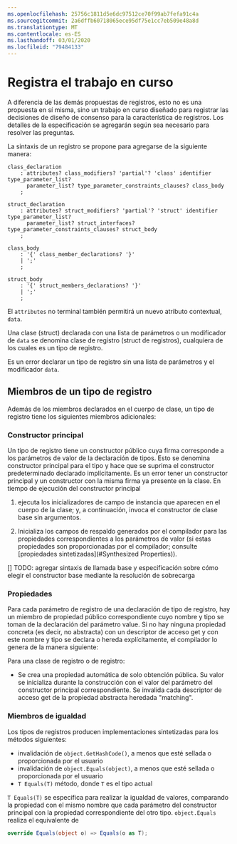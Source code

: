 ```yaml
---
ms.openlocfilehash: 25756c1811d5e6dc97512ce70f99ab7fefa91c4a
ms.sourcegitcommit: 2a6dffb60718065ece95df75e1cc7eb509e48a8d
ms.translationtype: MT
ms.contentlocale: es-ES
ms.lasthandoff: 03/01/2020
ms.locfileid: "79484133"
---
```

# <a name="records-work-in-progress"></a>Registra el trabajo en curso

A diferencia de las demás propuestas de registros, esto no es una propuesta en sí misma, sino un trabajo en curso diseñado para registrar las decisiones de diseño de consenso para la característica de registros. Los detalles de la especificación se agregarán según sea necesario para resolver las preguntas.

La sintaxis de un registro se propone para agregarse de la siguiente manera:

```antlr
class_declaration
    : attributes? class_modifiers? 'partial'? 'class' identifier type_parameter_list?
      parameter_list? type_parameter_constraints_clauses? class_body
    ;

struct_declaration
    : attributes? struct_modifiers? 'partial'? 'struct' identifier type_parameter_list?
      parameter_list? struct_interfaces? type_parameter_constraints_clauses? struct_body
    ;

class_body
    : '{' class_member_declarations? '}'
    | ';'
    ;

struct_body
    : '{' struct_members_declarations? '}'
    | ';'
    ;
```

El `attributes` no terminal también permitirá un nuevo atributo contextual, `data`.

Una clase (struct) declarada con una lista de parámetros o un modificador de `data` se denomina clase de registro (struct de registros), cualquiera de los cuales es un tipo de registro.

Es un error declarar un tipo de registro sin una lista de parámetros y el modificador `data`.

## <a name="members-of-a-record-type"></a>Miembros de un tipo de registro

Además de los miembros declarados en el cuerpo de clase, un tipo de registro tiene los siguientes miembros adicionales:

### <a name="primary-constructor"></a>Constructor principal

Un tipo de registro tiene un constructor público cuya firma corresponde a los parámetros de valor de la declaración de tipos. Esto se denomina constructor principal para el tipo y hace que se suprima el constructor predeterminado declarado implícitamente. Es un error tener un constructor principal y un constructor con la misma firma ya presente en la clase.
En tiempo de ejecución del constructor principal 

1. ejecuta los inicializadores de campo de instancia que aparecen en el cuerpo de la clase; y, a continuación, invoca el constructor de clase base sin argumentos.

1. Inicializa los campos de respaldo generados por el compilador para las propiedades correspondientes a los parámetros de valor (si estas propiedades son proporcionadas por el compilador; consulte [propiedades sintetizadas](#Synthesized Properties)).


[] TODO: agregar sintaxis de llamada base y especificación sobre cómo elegir el constructor base mediante la resolución de sobrecarga

### <a name="properties"></a>Propiedades

Para cada parámetro de registro de una declaración de tipo de registro, hay un miembro de propiedad público correspondiente cuyo nombre y tipo se toman de la declaración del parámetro value. Si no hay ninguna propiedad concreta (es decir, no abstracta) con un descriptor de acceso get y con este nombre y tipo se declara o hereda explícitamente, el compilador lo genera de la manera siguiente:

Para una clase de registro o de registro:

* Se crea una propiedad automática de solo obtención pública. Su valor se inicializa durante la construcción con el valor del parámetro del constructor principal correspondiente. Se invalida cada descriptor de acceso get de la propiedad abstracta heredada "matching".

### <a name="equality-members"></a>Miembros de igualdad

Los tipos de registros producen implementaciones sintetizadas para los métodos siguientes:

* invalidación de `object.GetHashCode()`, a menos que esté sellada o proporcionada por el usuario
* invalidación de `object.Equals(object)`, a menos que esté sellada o proporcionada por el usuario
* `T Equals(T)` método, donde `T` es el tipo actual

`T Equals(T)` se especifica para realizar la igualdad de valores, comparando la propiedad con el mismo nombre que cada parámetro del constructor principal con la propiedad correspondiente del otro tipo.
`object.Equals` realiza el equivalente de

```C#
override Equals(object o) => Equals(o as T);
```
